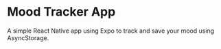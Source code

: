 # Mood Tracker App

A simple React Native app using Expo to track and save your mood using AsyncStorage.
